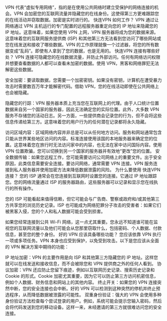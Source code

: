 VPN 代表“虚拟专用网络”，指的是在使用公共网络时建立受保护的网络连接的机会。VPN 会加密您的互联网流量并隐藏您的在线身份。这使得第三方更难跟踪您的在线活动并窃取数据。加密是实时进行的。
快连VPN 如何工作？
VPN 通过让网络通过 VPN 主机运行的专门配置的远程服务器重定向您的 IP 地址来隐藏您的 IP 地址。这意味着，如果您使用 VPN 上网，VPN 服务器将成为您的数据来源。这意味着您的互联网服务提供商 (ISP) 和其他第三方无法看到您访问了哪些网站或您在线发送和接收了哪些数据。VPN 的工作原理就像一个过滤器，将您的所有数据变成“乱码”。即使有人拿到了您的数据，也是无用的。
快连VPN 连接有哪些好处？
VPN 连接可隐藏您的在线数据流量，并防止外部访问。任何有网络访问权限并想要查看数据的人都可以查看未加密的数据。使用 VPN，黑客和网络罪犯无法解密这些数据。


安全加密：要读取数据，您需要一个加密密钥。如果没有密钥，计算机在遭受暴力攻击时需要数百万年才能解密代码。借助 VPN，您的在线活动即使在公共网络上也会被隐藏。


隐藏您的行踪：VPN 服务器本质上充当您在互联网上的代理。由于人口统计位置数据来自另一个国家的服务器，因此无法确定您的实际位置。此外，大多数 VPN 服务不存储您的活动日志。另一方面，一些提供商会记录您的行为，但不会将这些信息传递给第三方。这意味着您的用户行为的任何潜在记录都将永久隐藏。


访问区域内容：区域网络内容并非总是可以从任何地方访问。服务和网站通常包含只能从世界某些地区访问的内容。标准连接使用该国的本地服务器来确定您的位置。这意味着您在旅行时无法访问家中的内容，也无法在家中访问国际内容。使用 VPN 位置欺骗，您可以切换到另一个国家的服务器并有效地“更改”您的位置。
安全数据传输：如果您远程工作，您可能需要访问公司网络上的重要文件。出于安全原因，此类信息需要安全连接。要访问网络，通常需要 VPN 连接。VPN 服务连接到私人服务器并使用加密方法来降低数据泄露的风险。
为什么要使用 快连VPN 连接？
您的 ISP 通常会在您连接到互联网时设置您的连接。它通过 IP 地址跟踪您。您的网络流量通过 ISP 的服务器路由，这些服务器可以记录和显示您在线执行的所有操作。


您的 ISP 可能看起来值得信赖，但它可能会与广告商、警察或政府和/或其他第三方共享您的浏览历史记录。ISP 也可能成为网络犯罪分子攻击的受害者：如果它们被黑客入侵，您的个人和私人数据可能会受到损害。


如果您经常连接到公共 Wi-Fi 网络，这一点尤其重要。您永远不知道谁可能在监视您的互联网流量以及他们可能会从您那里窃取什么，包括密码、个人数据、付款信息，甚至您的整个身份。
好的 VPN 应该具备哪些功能？
您应该依靠 VPN 执行一项或多项任务。VPN 本身也应受到保护，以免受到攻击。以下是您应该从全面的 VPN 解决方案中期待的功能：


IP 地址加密：VPN 的主要作用是向 ISP 和其他第三方隐藏您的 IP 地址。这样您就可以在线发送和接收信息，而不会被除您和 VPN 提供商之外的任何人看到。
协议加密：VPN 还应防止您留下痕迹，例如以互联网历史记录、搜索历史记录和 Cookie 的形式。Cookie 加密尤其重要，因为它可以防止第三方访问机密信息，例如个人数据、财务信息和网站上的其他内容。
终止开关：如果您的 VPN 连接突然中断，您的安全连接也会中断。好的 VPN 可以检测到这种突然的停机并终止预选程序，从而降低数据被泄露的可能性。
双重身份验证：强大的 VPN 会使用多种身份验证方法检查每个尝试登录的用户。例如，系统可能会提示您输入密码，然后会将代码发送到您的移动设备。这样一来，未经邀请的第三方就很难访问您的安全连接。
